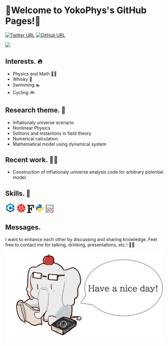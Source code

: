 # 🐘Welcome to YokoPhys's GitHub Pages!🐘



[![Twitter URL](https://img.shields.io/twitter/url/https/twitter.com/hrt_ykym.svg?style=social&label=Follow:%20%40hrt_ykym)](https://twitter.com/hrt_ykym)
[![GitHub URL](https://img.shields.io/badge/GitHub--lightgrey.svg?logo=github&amp;style=social&label=Follow:%20%40YokoPhys-h)](https://github.com/YokoPhys-h)


![](https://github-readme-stats.vercel.app/api?username=YokoPhys-h&count_private=true&show_icons=true&theme=dracula)

## Interests. 🔥
- Physics and Math 👨‍🎓
- Whisky 🥃
- Swimming 🏊
- Cycling 🚲

## Research theme. 🔎
- Inflationaly universe scenario
- Nonlinear Physics
- Solitons and Instantons in field theory
- Numerical calculation
- Mathematical model using dynamical system

## Recent work. 👨‍🔬
- Construction of inflationaly universe analysis code for arbitrary potential model.


## Skills. 💪
[![cpp](image/cpp.png)](https://en.wikipedia.org/wiki/C%2B%2B)
[![mathematica](image/mathematica.png)](https://www.wolfram.com/)
[![fortran](image/fortran.png)](https://en.wikipedia.org/wiki/Fortran)
[![python](image/python.png)](https://www.python.org/)
[![gnuplot](image/gnuplot.png)](http://www.gnuplot.info/)

## Messages.
I want to enhance each other by discussing and sharing knowledge. Feel free to contact me for talking, drinking, presentations, etc.! 👀👀

<img src=image/sozai1.png alt=icon2 width="500">
